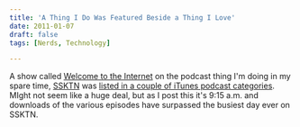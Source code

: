 ```yaml
---
title: 'A Thing I Do Was Featured Beside a Thing I Love'
date: 2011-01-07
draft: false
tags: [Nerds, Technology]

---
```


A show called [Welcome to the Internet](http://ssktn.com/shows/welcome-to-the-internet/) on the podcast thing I'm doing in my spare time, [SSKTN](http://www.ssktn.com) was [listed in a couple of iTunes podcast categories](http://ssktn.com/ssktnnews/welcome-to-the-internet-featured-in-itunes/). MIght not seem like a huge deal, but as I post this it's 9:15 a.m. and downloads of the various episodes have surpassed the busiest day ever on SSKTN.